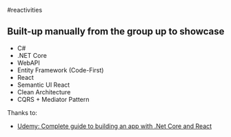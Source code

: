 #reactivities
## Built-up manually from the group up to showcase

- C#
- .NET Core
- WebAPI
- Entity Framework (Code-First)
- React
- Semantic UI React
- Clean Architecture
- CQRS + Mediator Pattern

<!-- [Live Site](https://sidemotion-dating-app.herokuapp.com/) -->

Thanks to:
* [Udemy: Complete guide to building an app with .Net Core and React](https://www.udemy.com/course/complete-guide-to-building-an-app-with-net-core-and-react)
